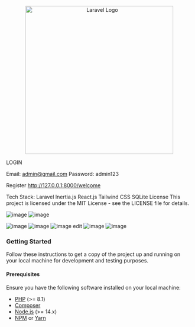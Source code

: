 <p align="center"><a href="https://laravel.com" target="_blank"><img src="https://raw.githubusercontent.com/laravel/art/master/logo-lockup/5%20SVG/2%20CMYK/1%20Full%20Color/laravel-logolockup-cmyk-red.svg" width="400" alt="Laravel Logo"></a></p>

LOGIN

Email: admin@gmail.com
Password: admin123

Register
http://127.0.0.1:8000/welcome

Tech Stack:
Laravel
Inertia.js
React.js
Tailwind CSS
SQLite
License
This project is licensed under the MIT License - see the LICENSE file for details.

![image](https://github.com/muhammad-dicky/centrinova/assets/58357765/8bf28171-6b63-42ce-a352-2cdccdc0b670)
![image](https://github.com/muhammad-dicky/centrinova/assets/58357765/ffaf8032-51f9-4994-9f20-b935cf8b50f2)



![image](https://github.com/muhammad-dicky/centrinova/assets/58357765/76af87eb-37ce-406c-9a22-a775c1ad9dd5)
![image](https://github.com/muhammad-dicky/centrinova/assets/58357765/6da9787e-cf64-47fe-a70a-9a8dd68607a3)
![image](https://github.com/muhammad-dicky/centrinova/assets/58357765/72c09f58-d1c5-4d37-be2f-6f5f7f618a86)
edit
![image](https://github.com/muhammad-dicky/centrinova/assets/58357765/70626e31-bcdd-428a-8d07-e1dc8ccd484c)
![image](https://github.com/muhammad-dicky/centrinova/assets/58357765/11c1d28f-51f4-40c6-a877-2cbcdcd8bfe4)


### Getting Started

Follow these instructions to get a copy of the project up and running on your local machine for development and testing purposes.

#### Prerequisites

Ensure you have the following software installed on your local machine:

- [PHP](https://www.php.net/) (>= 8.1)
- [Composer](https://getcomposer.org/)
- [Node.js](https://nodejs.org/) (>= 14.x)
- [NPM](https://www.npmjs.com/) or [Yarn](https://yarnpkg.com/)


